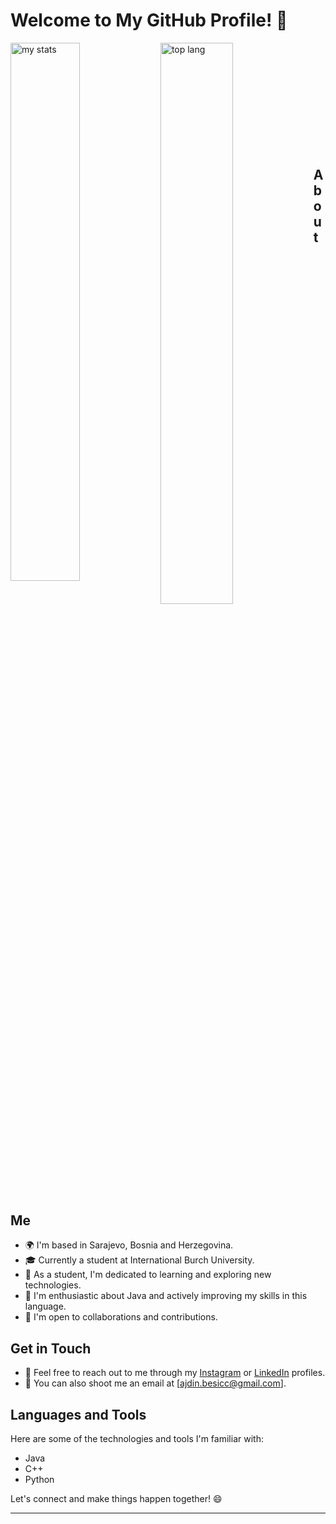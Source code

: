 # Welcome to My GitHub Profile! 👋

<img alt="my stats" align="left" width="47%" src="https://github-readme-stats.vercel.app/api?username=Besha101&show_icons=true&theme=radical&show=prs_merged_percentage&rank_icon=github"/>
<img alt="top lang" align="left" width="48%" src="https://github-readme-stats.vercel.app/api/top-langs/?username=Besha101&theme=radical&layout=compact&langs_count=4"/>

<br>
<br>
<br>
<br>
<br>
<br>
<br>
<br>
<br>
<br>



## About Me

- 🌍 I'm based in Sarajevo, Bosnia and Herzegovina.
- 🎓 Currently a student at International Burch University.
- 💼 As a student, I'm dedicated to learning and exploring new technologies.
- 🌱 I'm enthusiastic about Java and actively improving my skills in this language.
- 🤝 I'm open to collaborations and contributions.


## Get in Touch

- 💬 Feel free to reach out to me through my [Instagram](https://www.instagram.com/_ajdin_b/) or [LinkedIn](https://www.linkedin.com/in/besha101/) profiles.
- 📧 You can also shoot me an email at [ajdin.besicc@gmail.com].


## Languages and Tools

Here are some of the technologies and tools I'm familiar with:

- Java
- C++
- Python


Let's connect and make things happen together! 😄

---


